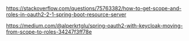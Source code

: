 https://stackoverflow.com/questions/75763382/how-to-get-scope-and-roles-in-oauth2-2-1-spring-boot-resource-server

https://medium.com/@alperkrtglu/spring-oauth2-with-keycloak-moving-from-scope-to-roles-34247f3ff78e
